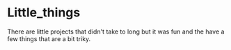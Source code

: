 # Little_things

There are little projects that didn't take to long but it was fun and the have a few things that are a bit triky.
